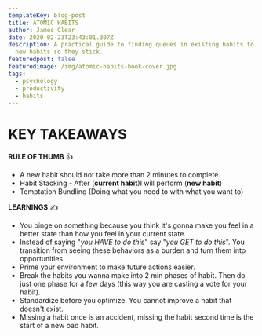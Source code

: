 ```yaml
---
templateKey: blog-post
title: ATOMIC HABITS
author: James Clear
date: 2020-02-23T23:43:01.307Z
description: A practical guide to finding queues in existing habits to insert
  new habits so they stick.
featuredpost: false
featuredimage: /img/atomic-habits-book-cover.jpg
tags:
  - psychology
  - productivity
  - habits
---
```

# KEY TAKEAWAYS

**RULE OF THUMB** 👍

* A new habit should not take more than 2 minutes to complete.
* Habit Stacking - After (**current habit**)I will perform (**new habit**)
* Temptation Bundling (Doing what you need to with what you want to) 

**LEARNINGS** ✍️

* You binge on something because you think it's gonna make you feel in a better state than how you feel in your current state.
* Instead of saying "*you HAVE to do this*" say "*you GET to do this*". You transition from seeing these behaviors as a burden and turn them into opportunities.
* Prime your environment to make future actions easier.
* Break the habits you wanna make into 2 min phases of habit. Then do just one phase for a few days (this way you are casting a vote for your habit).
* Standardize before you optimize. You cannot improve a habit that doesn't exist.
* Missing a habit once is an accident, missing the habit second time is the start of a new bad habit.